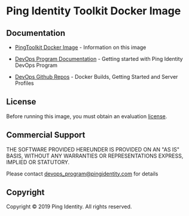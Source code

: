 # Ping Identity Toolkit Docker Image

## Documentation

* [PingToolkit Docker Image](https://pingidentity-devops.gitbook.io/devops/dockerimagesref/pingtoolkit) - Information on this image

* [DevOps Program Documentation](https://pingidentity-devops.gitbook.io/devops) - Getting started with Ping Identity DevOps Program

* [DevOps Github Repos](https://github.com/topics/ping-devops) - Docker Builds, Getting Started and Server Profiles

## License

Before running this image, you must obtain an evaluation [license](https://pingidentity-devops.gitbook.io/devops/getstarted/devopsregistration).

## Commercial Support

THE SOFTWARE PROVIDED HEREUNDER IS PROVIDED ON AN "AS IS" BASIS, WITHOUT
ANY WARRANTIES OR REPRESENTATIONS EXPRESS, IMPLIED OR STATUTORY.

Please contact devops_program@pingidentity.com for details

## Copyright

Copyright © 2019 Ping Identity. All rights reserved.
